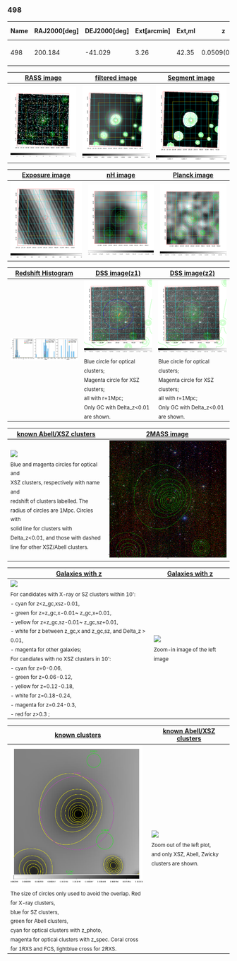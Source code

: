 <div STYLE="page-break-after: always;"></div>

### 498

|Name|RAJ2000[deg]|DEJ2000[deg] |Ext[arcmin]| Ext,ml | z | z_src| C|GC(XSZ,Delta_z<0.01)| GC(OPT,Delta_z<0.01)|GC| R_sig[arcmin] | R500[arcmin] | R500[Mpc]| CRsig[c/s] | CR500[c/s] |L500[1E44 erg/s]|F500[1E-12 erg/s/cm^2]| M500[1E14 Msun]|Tx[keV]|Cnt_sig|Beta|Rc[arcmin]|Comment|Alias|
|---|---|---|---|---|---|------|---|--------|---------|----------|---|---|---|---|---|---|---|---|---|---|---|---|---|---|
|498| 200.184| -41.029| 3.26| 42.35| 0.0509(0.006)| z1, z_xsz| B| MCXC| A| A, MCXC, N| 16.112| 12.368| 0.738| 0.270(0.055)| 0.260(0.053)| 0.259(0.028)| 4.221(0.450)| 1.20(0.07)| 2.43(0.08)| 87.9| 0.852(-0.144+0.103)| 5.468(-1.164+0.860)| -| k403|

|[RASS image](../image/498/498_img.pdf)|[filtered image](../image/498/498_fil.pdf)|[Segment image](../image/498/498_seg.pdf)|
|-------------------|--------------------|-------------------|
| <img src="../image/498/498_img.png" width="300">  | <img src="../image/498/498_fil.png" width="300">   | <img src="../image/498/498_seg.png" width="300">  |

|[Exposure image](../image/498/498_mex.pdf)| [nH image](../image/498/498_nh.pdf)| [Planck image](../image/498/498_p.pdf)|
|-------------------|--------------------|-------------------|
|<img src="../image/498/498_mex.png" width="300">   | <img src="../image/498/498_nh.png" width="300">    | <img src="../image/498/498_p.png" width="300"> |

|[Redshift Histogram](../image/498/498_zg.pdf) | [DSS image(z1)](../image/498/498_dss_z1.pdf)      |  [DSS image(z2)](../image/498/498_dss_z2.pdf)    |
|-------------------|--------------------|-------------------|
|<img src="../image/498/498_zg.png" width="300"> |<img src="../image/498/498_dss_z1.png" width="300"> <sub><br>Blue circle for optical clusters; <br>Magenta circle for XSZ clusters; <br>all with r=1Mpc; <br>Only GC with Delta_z<0.01 are shown. </sub>| <img src="../image/498/498_dss_z2.png" width="300"><sub><br>Blue circle for optical clusters; <br>Magenta circle for XSZ clusters; <br>all with r=1Mpc; <br>Only GC with Delta_z<0.01 are shown. </sub> |

|[known Abell/XSZ clusters](../image/498/498_m.pdf) | [2MASS image](../image/498/498_2mass.pdf)      |
|-------------------|-------------------|
|<img src=../image/498/498_m.png width="300"> <br><sub>Blue and magenta circles for optical and <br>XSZ clusters, respectively with name and <br>redshift of clusters labelled. The <br>radius of circles are 1Mpc. Circles with <br>solid line for clusters with <br>Delta_z<0.01, and those with dashed <br>line for other XSZ/Abell clusters.        </sub>|<img src="../image/498/498_2mass.png" width="300">  |

|[Galaxies with z](../image/498/498_opt_ned.pdf) |[Galaxies with z](../image/498/498_opt_ned_zoom.pdf) |
|-------------------|-------------------|
| <img src=../image/498/498_opt_ned.png width="300"> <br><sub> For candidates with X-ray or SZ clusters within 10': <br> - cyan for z<z_gc,xsz-0.01, <br> - green for z=z_gc,x-0.01~ z_gc,x+0.01, <br> - yellow for z=z_gc,sz-0.01~ z_gc,sz+0.01, <br> - white for z between z_gc,x and z_gc,sz, and Delta_z > 0.01, <br> - magenta for other galaxies; <br>For candiates with no XSZ clusters in 10': <br> - cyan for z=0-0.06, <br> - green for z=0.06-0.12, <br> - yellow for z=0.12-0.18, <br> - white for z=0.18-0.24, <br> - magenta for z=0.24-0.3, <br> - red for z>0.3 ;  </sub>|<img src=../image/498/498_opt_ned_zoom.png width="300">  <br><sub> Zoom-in image of the left image</sub>|

|[known clusters](../image/498/498_gc.pdf) |[known Abell/XSZ clusters](../image/498/498_gc_large.pdf) |
|-------------------|-------------------|
| <img src=../image/498/498_gc.png width="300"> <br><sub> The size of circles only used to avoid the overlap. Red for X-ray clusters, <br> blue for SZ clusters, <br> green for Abell clusters, <br> cyan for optical clusters with z_photo, <br> magenta for optical clusters with z_spec. Coral cross for 1RXS and FCS, lightblue cross for 2RXS. </sub>|<img src=../image/498/498_gc_large.png width="300"> <br><sub> Zoom out of the left plot, <br> and only XSZ, Abell, Zwicky clusters are shown. </sub> |




